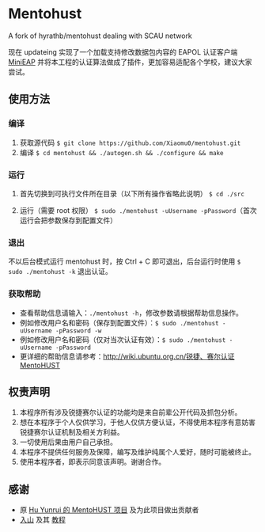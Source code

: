 # Mentohust
A fork of hyrathb/mentohust dealing with SCAU network

现在 updateing 实现了一个加载支持修改数据包内容的 EAPOL 认证客户端 [MiniEAP](https://github.com/updateing/minieap) 并将本工程的认证算法做成了插件，更加容易适配各个学校，建议大家尝试。

## 使用方法
### 编译
1. 获取源代码
  ```$ git clone https://github.com/Xiaomu0/mentohust.git```
2. 编译
  ```$ cd mentohust && ./autogen.sh && ./configure && make```

### 运行
1. 首先切换到可执行文件所在目录（以下所有操作省略此说明）
  ```$ cd ./src```

2. 运行（需要 root 权限）
  ```$ sudo ./mentohust -uUsername -pPassword```（首次运行会把参数保存到配置文件）

### 退出
不以后台模式运行 mentohust 时，按 Ctrl + C 即可退出，后台运行时使用 ```$ sudo ./mentohust -k``` 退出认证。

### 获取帮助
+ 查看帮助信息请输入：```./mentohust -h```，修改参数请根据帮助信息操作。
+ 例如修改用户名和密码（保存到配置文件）：```$ sudo ./mentohust -uUsername -pPassword -w```
+ 例如修改用户名和密码（仅对当次认证有效）：```$ sudo ./mentohust -uUsername -pPassword```
+ 更详细的帮助信息请参考：http://wiki.ubuntu.org.cn/锐捷、赛尔认证MentoHUST

## 权责声明
1. 本程序所有涉及锐捷赛尔认证的功能均是来自前辈公开代码及抓包分析。
2. 想在本程序于个人仅供学习，于他人仅供方便认证，不得使用本程序有意妨害锐捷赛尔认证机制及相关方利益。
3. 一切使用后果由用户自己承担。
4. 本程序不提供任何服务及保障，编写及维护纯属个人爱好，随时可能被终止。
5. 使用本程序者，即表示同意该声明。谢谢合作。

## 感谢
+ 原 [Hu Yunrui 的 MentoHUST 项目](https://github.com/hyrathb/mentohust) 及为此项目做出贡献者
+ [入山](https://github.com/ShanQincheng) 及其 [教程](http://codingstory.com.cn/mo-gai-mentohust-v4ban-ben-de-xin-de/)
